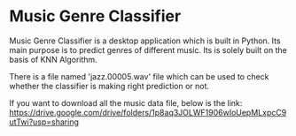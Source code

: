 # Music Genre Classifier
Music Genre Classifier is a desktop application which is built in Python. Its main purpose is to predict genres of different music. Its is solely built on the basis of KNN Algorithm.


There is a file named 'jazz.00005.wav' file which can be used to check whether the classifier is making right prediction or not.

If you want to download all the music data file, below is the link:
https://drive.google.com/drive/folders/1p8aq3JOLWF1906wIoUepMLxpcC9utTwi?usp=sharing
